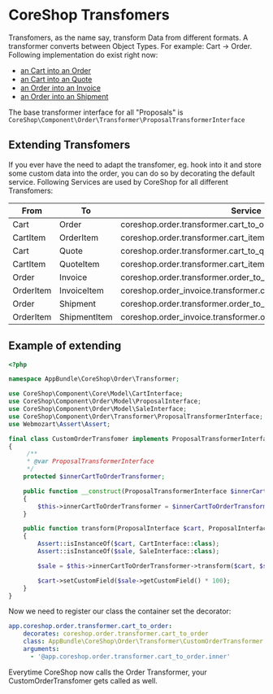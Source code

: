 # CoreShop Transfomers

Transfomers, as the name say, transform Data from different formats. A transformer converts between Object Types. For example: Cart -> Order. Following implementation do exist right now:

 - [an Cart into an Order](https://github.com/coreshop/CoreShop/blob/master/src/CoreShop/Bundle/OrderBundle/Transformer/CartToOrderTransformer.php)
 - [an Cart into an Quote](https://github.com/coreshop/CoreShop/blob/master/src/CoreShop/Bundle/OrderBundle/Transformer/CartToQuoteTransformer.php)
 - [an Order into an Invoice](https://github.com/coreshop/CoreShop/blob/master/src/CoreShop/Bundle/OrderBundle/Transformer/OrderToInvoiceTransformer.php)
 - [an Order into an Shipment](https://github.com/coreshop/CoreShop/blob/master/src/CoreShop/Bundle/OrderBundle/Transformer/OrderToShipmentTransformer.php)


The base transformer interface for all "Proposals" is ```CoreShop\Component\Order\Transformer\ProposalTransformerInterface```

## Extending Transfomers

If you ever have the need to adapt the transfomer, eg. hook into it and store some custom data into the order, you can do so
by decorating the default service. Following Services are used by CoreShop for all different Transfomers:

| From                 | To                 |  Service                                                         |
|----------------------|--------------------|------------------------------------------------------------------|
| Cart                 | Order              | coreshop.order.transformer.cart_to_order                         |
| CartItem             | OrderItem          | coreshop.order.transformer.cart_item_to_order_item               |
| Cart                 | Quote              | coreshop.order.transformer.cart_to_quote                         |
| CartItem             | QuoteItem          | coreshop.order.transformer.cart_item_to_quote_item               |
| Order                | Invoice            | coreshop.order.transformer.order_to_invoice                      |
| OrderItem            | InvoiceItem        | coreshop.order_invoice.transformer.cart_item_to_order_item       |
| Order                | Shipment           | coreshop.order.transformer.order_to_invoice                      |
| OrderItem            | ShipmentItem       | coreshop.order_invoice.transformer.order_item_to_shipment_item   |

## Example of extending

```php
<?php

namespace AppBundle\CoreShop\Order\Transformer;

use CoreShop\Component\Core\Model\CartInterface;
use CoreShop\Component\Order\Model\ProposalInterface;
use CoreShop\Component\Order\Model\SaleInterface;
use CoreShop\Component\Order\Transformer\ProposalTransformerInterface;
use Webmozart\Assert\Assert;

final class CustomOrderTransfomer implements ProposalTransformerInterface
{
     /**
     * @var ProposalTransformerInterface
     */
    protected $innerCartToOrderTransformer;

    public function __construct(ProposalTransformerInterface $innerCartToOrderTransformer)
    {
        $this->innerCartToOrderTransformer = $innerCartToOrderTransformer;
    }

    public function transform(ProposalInterface $cart, ProposalInterface $sale)
    {
        Assert::isInstanceOf($cart, CartInterface::class);
        Assert::isInstanceOf($sale, SaleInterface::class);

        $sale = $this->innerCartToOrderTransformer->transform($cart, $sale);

        $cart->setCustomField($sale->getCustomField() * 100);
    }
}
```

Now we need to register our class the container set the decorator:

```yaml
app.coreshop.order.transformer.cart_to_order:
    decorates: coreshop.order.transformer.cart_to_order
    class: AppBundle\CoreShop\Order\Transformer\CustomOrderTransformer
    arguments:
      - '@app.coreshop.order.transformer.cart_to_order.inner'
```

Everytime CoreShop now calls the Order Transformer, your CustomOrderTransfomer gets called as well.